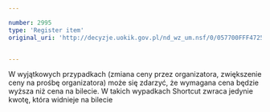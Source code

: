 ```yaml
---

number: 2995
type: 'Register item'
original_uri: 'http://decyzje.uokik.gov.pl/nd_wz_um.nsf/0/057700FFF4725CD4C12579CA0044F2E9?OpenDocument'


---
```


W wyjątkowych przypadkach (zmiana ceny przez organizatora, zwiększenie ceny na prośbę organizatora) może się zdarzyć, że wymagana cena będzie wyższa niż cena na bilecie. W takich wypadkach Shortcut zwraca jedynie kwotę, która widnieje na bilecie
